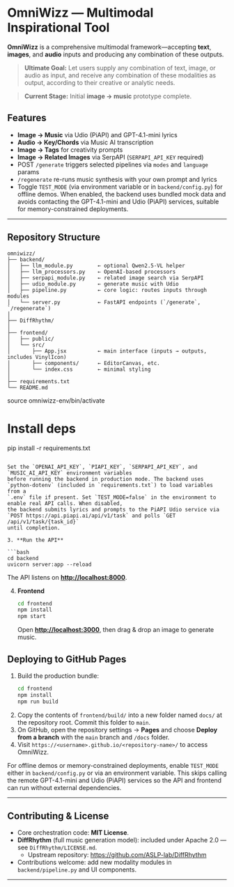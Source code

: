 # OmniWizz — Multimodal Inspirational Tool

**OmniWizz** is a comprehensive multimodal framework—accepting **text**, **images**, and **audio** inputs and producing any combination of these outputs.

> **Ultimate Goal:** Let users supply any combination of text, image, or audio as input, and receive any combination of these modalities as output, according to their creative or analytic needs.

> **Current Stage:** Initial **image → music** prototype complete.


## Features
- **Image → Music** via Udio (PiAPI) and GPT-4.1-mini lyrics
- **Audio → Key/Chords** via Music AI transcription
- **Image → Tags** for creativity prompts
- **Image → Related Images** via SerpAPI (`SERPAPI_API_KEY` required)
- POST `/generate` triggers selected pipelines via `modes` and `language` params
- `/regenerate` re-runs music synthesis with your own prompt and lyrics
- Toggle `TEST_MODE` (via environment variable or in `backend/config.py`) for offline demos.
  When enabled, the backend uses bundled mock data and avoids contacting the
  GPT-4.1-mini and Udio (PiAPI) services, suitable for memory-constrained deployments.

---

## Repository Structure

```
omniwizz/
├── backend/                 
│   ├── llm_module.py        ← optional Qwen2.5-VL helper
│   ├── llm_processors.py    ← OpenAI-based processors
│   ├── serpapi_module.py    ← related image search via SerpAPI
│   ├── udio_module.py       ← generate music with Udio
│   ├── pipeline.py          ← core logic: routes inputs through modules
│   └── server.py            ← FastAPI endpoints (`/generate`, `/regenerate`)
│
├── DiffRhythm/              
│
├── frontend/                
│   ├── public/
│   └── src/
│       ├── App.jsx          ← main interface (inputs → outputs, includes VinylIcon)
│       ├── components/      ← EditorCanvas, etc.
│       └── index.css        ← minimal styling
│
├── requirements.txt         
└── README.md                
```

   source omniwizz-env/bin/activate

   # Install deps
   pip install -r requirements.txt
   ```

  Set the `OPENAI_API_KEY`, `PIAPI_KEY`, `SERPAPI_API_KEY`, and `MUSIC_AI_API_KEY` environment variables
  before running the backend in production mode. The backend uses
  `python-dotenv` (included in `requirements.txt`) to load variables from a
  `.env` file if present. Set `TEST_MODE=false` in the environment to enable real API calls. When disabled,
   the backend submits lyrics and prompts to the PiAPI Udio service via
   `POST https://api.piapi.ai/api/v1/task` and polls `GET /api/v1/task/{task_id}`
   until completion.

3. **Run the API**

   ```bash
   cd backend
   uvicorn server:app --reload
   ```

   The API listens on **[http://localhost:8000](http://localhost:8000)**.

4. **Frontend**

   ```bash
   cd frontend
   npm install
   npm start
   ```


   Open **[http://localhost:3000](http://localhost:3000)**, then drag & drop an image to generate music.

## Deploying to GitHub Pages

1. Build the production bundle:
   ```bash
   cd frontend
   npm install
   npm run build
   ```
2. Copy the contents of `frontend/build/` into a new folder named `docs/` at the repository root. Commit this folder to `main`.
3. On GitHub, open the repository settings → **Pages** and choose **Deploy from a branch** with the `main` branch and `/docs` folder.
4. Visit `https://<username>.github.io/<repository-name>/` to access OmniWizz.


For offline demos or memory-constrained deployments, enable `TEST_MODE` either in `backend/config.py` or via an environment variable. This skips calling the remote GPT-4.1-mini and Udio (PiAPI) services so the API and frontend can run without external dependencies.

---

## Contributing & License

- Core orchestration code: **MIT License**.  
- **DiffRhythm** (full music generation model): included under Apache 2.0 — see `DiffRhythm/LICENSE.md`.  
  - Upstream repository: https://github.com/ASLP-lab/DiffRhythm  
- Contributions welcome: add new modality modules in `backend/pipeline.py` and UI components.

---
